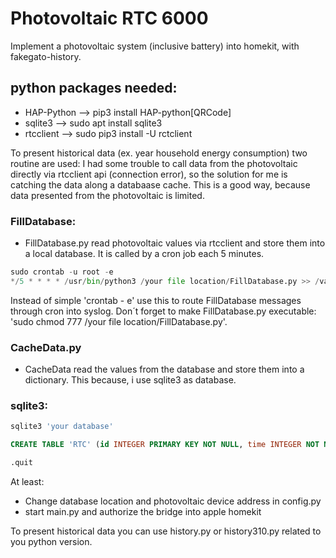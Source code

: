 # Photovoltaic RTC 6000

Implement a photovoltaic system (inclusive battery) into homekit, with fakegato-history.

## python packages needed:
- HAP-Python --> pip3 install HAP-python[QRCode]
- sqlite3 --> sudo apt install sqlite3
- rtcclient --> sudo pip3 install -U rctclient

To present historical data (ex. year household energy consumption) two routine are used:
I had some trouble to call data from the photovoltaic directly via rtcclient api (connection error), so the solution for me is catching the data along a databaase cache. This is a good way, because data presented from the photovoltaic is limited.

### FillDatabase: 

  * FillDatabase.py read photovoltaic values via rtcclient and store them into a local database.
It is called by a cron job each 5 minutes.

```python
sudo crontab -u root -e 
*/5 * * * * /usr/bin/python3 /your file location/FillDatabase.py >> /var/log/syslog 2>&1
  ````
Instead of simple 'crontab - e' use this to route FillDatabase messages through cron into syslog. Don´t forget to make FillDatabase.py executable: 'sudo chmod 777 /your file location/FillDatabase.py'.

### CacheData.py
  * CacheData read the values from the database and store them into a dictionary. This because, i use sqlite3 as database.

### sqlite3:

```sql
sqlite3 'your database'

CREATE TABLE 'RTC' (id INTEGER PRIMARY KEY NOT NULL, time INTEGER NOT NULL, PanelCurrentConsumption FLOAT DEFAULT 0 NOT NULL, PanelTotalConsumption FLOAT DEFAULT 0 NOT NULL, FeedCurrentConsumption FLOAT DEFAULT 0 NOT NULL, FeedTotalConsumption FLOAT DEFAULT 0 NOT NULL, GridCurrentConsumption FLOAT DEFAULT 0 NOT NULL, GridTotalConsumption FLOAT DEFAULT 0 NOT NULL, HouseholdCurrentConsumption FLOAT DEFAULT 0 NOT NULL, HouseholdTotalConsumption FLOAT DEFAULT 0 NOT NULL, BatteryCurrentConsumption FLOAT DEFAULT 0 NOT NULL, BatteryTotalConsumption FLOAT DEFAULT 0 NOT NULL, BatteryPercentage INTEGER DEFAULT 0 NOT NULL, BatteryState INTEGER DEFAULT 0 NOT NULL);

.quit
````



At least: 

  * Change database location and photovoltaic device address in config.py
  * start main.py and authorize the bridge into apple homekit

To present historical data you can use history.py or history310.py related to you python version.

